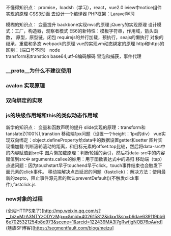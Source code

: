 
不懂得知识点：
promise，loadsh（学习），react，vue2.0
iview中notice组件实现的原理
CSS3动画
去设计一个编译器
PHP框架：Laravel学习


模糊的知识点：
变量提升
backbone实现mvc的原理
jQuery的实现原理
设计模式：工厂，构造器，观察者模式
ES6的新特性：模板字符串，作用域，箭头函数，
原型，原型链，闭包
requirejs的并行加载，预执行，seajs的懒执行
对象的继承，重载和多态
webpack的原理
vue的实现vm动态绑定的原理
http和https的区别：（端口号不同）
node  
transform和transtion
base64,utf-8编码解码
冒泡和捕获，事件代理
### __proto__为什么不建议使用
### avalon 实现原理
### 双向绑定的实现
### js的块级作用域和this的类似动态作用域

新学的知识点：
变量和函数声明的提升
slide实现的原理：transform和tanslateZ(100%),transtion
移动端1px问题（设置一个height：1px的div）
vue实现双向绑定：object.defineProperty给data中的数据设置getter和setter
图片实现懒加载:判断滚轮滚动的距离，和目标元素的offset.top比较，然后将data-src中的内容赋值到src中
图片懒加载原理：判断轮播的索引，然后将data-src中的内容赋值到src中
arguments.callee的妙用：用于函数表达式中的递归
移动端（tap）点透问题：因为touchstart早于touchend早于click，touch事件结束也会触发下面元素的click事件。
移动端解决点击延迟的问题（fastclick）：解决方法：使用最新的zepto，阻止事件源元素的默认preventDefault()(不触发click事件),fastclick.js
### new对象的过程



(全站HTTPS来了)[http://mp.weixin.qq.com/s?__biz=MzA3NTYzODYzMg==&mid=402615812&idx=1&sn=b6dae639119bb66e7025321254b8d973&scene=1&srcid=122439MA3l7gRwfjgNOB76pA#rd]
(魅族SF博客)[https://segmentfault.com/blog/meizu]
